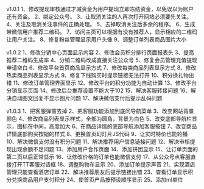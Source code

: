 v1.0.1
1、修改提现审核通过才减资金为用户提现立即冻结资金，以免误以为账户还有资金。
2、绑定公众号。
3、让取消关注的人再次打开网站必须要先关注。
4、关注及取消关注事件的正确处理。
5、去掉取消关注后多余的程序。
6、生成带微信用户推荐二维码。
7、访问主页可以根据有没有推荐人，显示相应的二维码让用户关注。
8、修复粉丝管理显示用户头像
9、调整订单列表商品图片大小

v1.0.2
1、修改分销中心页面显示内容
2、修改会员积分排行页面报表头
3、提高推荐二维码生成率
4、分销二维码改成直接关注公众号
5、修复会员管理充值提现申请空白
6、修改平台首页商品显示方式
7、修改每类商品列表显示方式
8、修改热卖商品列表显示方式
9、修复下线购买时提示链接无法打开
10、积分换礼物出错
11、修改订单管理界面显示
12、修改平台的积分功能为自动计算
13、修改平台分销显示页面
14、修改后台推荐设置不能大于102
15、解决客服转接问题
16、解决自动图文回复不显示图片问题
17、解决微信支付后提示乱码问题

v1.0.3
1、把客服弹窗去掉
2、把客服功能添加到底问导航菜单
3、改变网站背景颜色
4、修改商品列表显示样式，全部为圆角，背景为白色
5、改变底部导航栏显示，图标在中间，高度加大
6、在商品详情的底部导航添加客服按钮
7、改变商品详情底部购买按钮的样式
8、更换首页幻灯片JS代码
9、让实时特价也能轮播
10、解决微信支付没有积分问题
11、解决推荐用户信息链接问题
12、解决审核提现出现余额不足问题
13、添加用户合作页面
14、添加拼团显示
15、让订单页面的第二页以后正常显示
16、让修改价格的订单也能微信支付
17、从公众号点客服直接打开TT客服对话框
18、调整购物车显示
20、添加订单提示声音
21、实现酒店管理只能查看酒店订单
22、解决推荐朋友后提示链接出错
23、查看订单显示积分兑换商品用户支付积分
24、使首页产品按预设顺序显示
25、添加ml单位